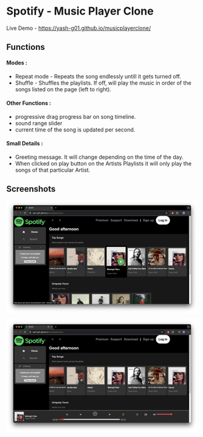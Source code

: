 # Spotify - Music Player Clone

Live Demo - https://yash-g01.github.io/musicplayerclone/

## Functions

#### Modes :
* Repeat mode - Repeats the song endlessly untill it gets turned off.
* Shuffle - Shuffles the playlists. If off, will play the music in order of the songs listed on the page (left to right).

#### Other Functions :
* progressive drag progress bar on song timeline.
* sound range slider
* current time of the song is updated per second.

#### Small Details :
* Greeting message. It will change depending on the time of the day.
* When clicked on play button on the Artists Playlists it will only play the songs of that particular Artist.

## Screenshots

<p>
    <img src="./Screenshots/SS1.png" alt="Web_img">
</p>

<p>
    <img src="./Screenshots/SS2.png" alt="Web_img">
</p>
